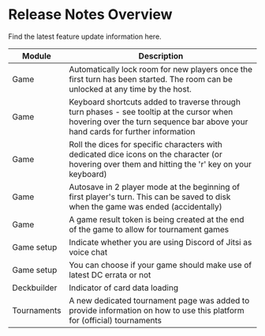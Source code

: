 # Release Notes Overview 

Find the latest feature update information here.

| Module | Description | 
| --- | --- |
| Game  | Automatically lock room for new players once the first turn has been started. The room can be unlocked at any time by the host. |
| Game  | Keyboard shortcuts added to traverse through turn phases - see tooltip at the cursor when hovering over the turn sequence bar above your hand cards for further information |
| Game  | Roll the dices for specific characters with dedicated dice icons on the character (or hovering over them and hitting the 'r' key on your keyboard) |
| Game  | Autosave in 2 player mode at the beginning of first player's turn. This can be saved to disk when the game was ended (accidentally) |
| Game  | A game result token is being created at the end of the game to allow for tournament games |
| Game setup | Indicate whether you are using Discord of Jitsi as voice chat |
| Game setup | You can choose if your game should make use of latest DC errata or not |
| Deckbuilder | Indicator of card data loading |
| Tournaments  | A new dedicated tournament page was added to provide information on how to use this platform for (official) tournaments |

